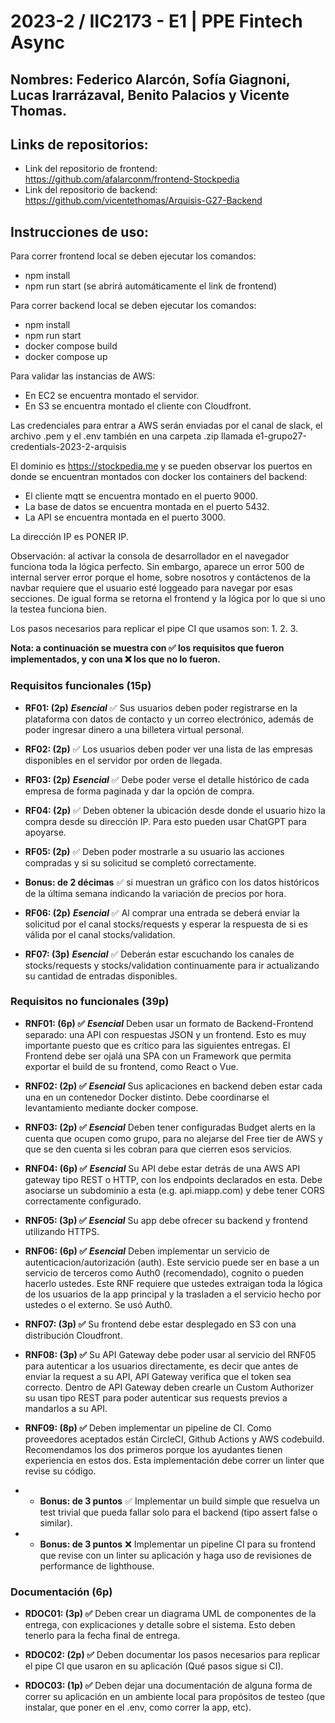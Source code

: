 # 2023-2 / IIC2173 - E1 | PPE Fintech Async

## Nombres: Federico Alarcón, Sofía Giagnoni, Lucas Irarrázaval, Benito Palacios y Vicente Thomas.

## Links de repositorios:

- Link del repositorio de frontend: https://github.com/afalarconm/frontend-Stockpedia 
- Link del repositorio de backend: https://github.com/vicentethomas/Arquisis-G27-Backend

## Instrucciones de uso:

Para correr frontend local se deben ejecutar los comandos:

- npm install
- npm run start (se abrirá automáticamente el link de frontend)

Para correr backend local se deben ejecutar los comandos:

- npm install
- npm run start
- docker compose build
- docker compose up

Para validar las instancias de AWS:

- En EC2 se encuentra montado el servidor. 
- En S3 se encuentra montado el cliente con Cloudfront.

Las credenciales para entrar a AWS serán enviadas por el canal de slack, el archivo .pem y el .env también en una carpeta .zip llamada e1-grupo27-credentials-2023-2-arquisis

El dominio es https://stockpedia.me y se pueden observar los puertos en donde se encuentran montados con docker los containers del backend:

- El cliente mqtt se encuentra montado en el puerto 9000.
- La base de datos se encuentra montada en el puerto 5432.
- La API se encuentra montada en el puerto 3000.

La dirección IP es PONER IP. 

Observación: al activar la consola de desarrollador en el navegador funciona toda la lógica perfecto. Sin embargo, aparece un error 500 de internal server error porque el home, sobre nosotros y contáctenos de la navbar requiere que el usuario esté loggeado para navegar por esas secciones. De igual forma se retorna el frontend y la lógica por lo que si uno la testea funciona bien. 

Los pasos necesarios para replicar el pipe CI que usamos son:
1. 
2. 
3. 

**Nota: a continuación se muestra con :white_check_mark: los requisitos que fueron implementados, y con una :x: los que no lo fueron.**

### Requisitos funcionales (15p)

* **RF01: (2p)** ***Esencial*** :white_check_mark: Sus usuarios deben poder registrarse en la plataforma con datos de contacto y un correo electrónico, además de poder ingresar dinero a una billetera virtual personal.

* **RF02: (2p)** :white_check_mark: Los usuarios deben poder ver una lista de las empresas disponibles en el servidor por orden de llegada.

* **RF03: (2p)** ***Esencial*** :white_check_mark: Debe poder verse el detalle histórico de cada empresa de forma paginada y dar la opción de compra.

* **RF04: (2p)** :white_check_mark: Deben obtener la ubicación desde donde el usuario hizo la compra desde su dirección IP. Para esto pueden usar ChatGPT para apoyarse.

* **RF05: (2p)** :white_check_mark: Deben poder mostrarle a su usuario las acciones compradas y si su solicitud se completó correctamente.

* **Bonus: de 2 décimas** :white_check_mark: si muestran un gráfico con los datos históricos de la última semana indicando la variación de precios por hora. 

* **RF06: (2p)** ***Esencial*** :white_check_mark: Al comprar una entrada se deberá enviar la solicitud por el canal stocks/requests y esperar la respuesta de si es válida por el canal stocks/validation.

* **RF07: (3p)** ***Esencial*** :white_check_mark: Deberán estar escuchando los canales de stocks/requests y stocks/validation continuamente para ir actualizando su cantidad de entradas disponibles.

### Requisitos no funcionales (39p)

* **RNF01: (6p) :white_check_mark:** ***Esencial*** Deben usar un formato de Backend-Frontend separado: una API con respuestas JSON y un frontend. Esto es muy importante puesto que es crítico para las siguientes entregas. El Frontend debe ser ojalá una SPA con un Framework que permita exportar el build de su frontend, como React o Vue.

* **RNF02: (2p) :white_check_mark:** ***Esencial*** Sus aplicaciones en backend deben estar cada una en un contenedor Docker distinto. Debe coordinarse el levantamiento mediante docker compose.

* **RNF03: (2p) :white_check_mark:** ***Esencial*** Deben tener configuradas Budget alerts en la cuenta que ocupen como grupo, para no alejarse del Free tier de AWS y que se den cuenta si les cobran para que cierren esos servicios.

* **RNF04: (6p) :white_check_mark:** ***Esencial*** Su API debe estar detrás de una AWS API gateway tipo REST o HTTP, con los endpoints declarados en esta. Debe asociarse un subdominio a esta (e.g. api.miapp.com) y debe tener CORS correctamente configurado.

* **RNF05: (3p) :white_check_mark:** ***Esencial*** Su app debe ofrecer su backend y frontend utilizando HTTPS.

* **RNF06: (6p) :white_check_mark:** ***Esencial***  Deben implementar un servicio de autenticacion/autorización (auth). Este servicio puede ser en base a un servicio de terceros como Auth0 (recomendado), cognito o pueden hacerlo ustedes. Este RNF requiere que ustedes extraigan toda la lógica de los usuarios de la app principal y la trasladen a el servicio hecho por ustedes o el externo. Se usó Auth0.

* **RNF07: (3p) :white_check_mark:** Su frontend debe estar desplegado en S3 con una distribución Cloudfront.

* **RNF08: (3p) :white_check_mark:** Su API Gateway debe poder usar al servicio del RNF05 para autenticar a los usuarios directamente, es decir que antes de enviar la request a su API, API Gateway verifica que el token sea correcto. Dentro de API Gateway deben crearle un Custom Authorizer su usan tipo REST para poder autenticar sus requests previos a mandarlos a su API.

* **RNF09: (8p) :white_check_mark:** Deben implementar un pipeline de CI. Como proveedores aceptados están CircleCI, Github Actions y AWS codebuild. Recomendamos los dos primeros porque los ayudantes tienen experiencia en estos dos. Esta implementación debe correr un linter que revise su código.

- * **Bonus: de 3 puntos** :white_check_mark: Implementar un build simple que resuelva un test trivial que pueda fallar solo para el backend (tipo assert false o similar).
- * **Bonus: de 3 puntos** :x: Implementar un pipeline CI para su frontend que revise con un linter su aplicación y haga uso de revisiones de performance de lighthouse.

### Documentación (6p)

* **RDOC01: (3p) :white_check_mark:** Deben crear un diagrama UML de componentes de la entrega, con explicaciones y detalle sobre el sistema. Esto deben tenerlo para la fecha final de entrega.

* **RDOC02: (2p)  :white_check_mark:** Deben documentar los pasos necesarios para replicar el pipe CI que usaron en su aplicación (Qué pasos sigue si CI).

* **RDOC03: (1p) :white_check_mark:** Deben dejar una documentación de alguna forma de correr su aplicación en un ambiente local para propósitos de testeo (que instalar, que poner en el .env, como correr la app, etc).
